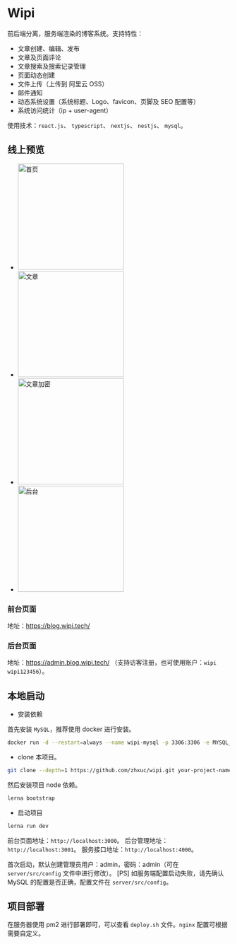 <h1>Wipi</h1>

前后端分离，服务端渲染的博客系统。支持特性：

- 文章创建、编辑、发布
- 文章及页面评论
- 文章搜索及搜索记录管理
- 页面动态创建
- 文件上传（上传到 阿里云 OSS）
- 邮件通知
- 动态系统设置（系统标题、Logo、favicon、页脚及 SEO 配置等）
- 系统访问统计（ip + user-agent）

使用技术：`react.js`、 `typescript`、 `nextjs`、 `nestjs`、 `mysql`。

## 线上预览

<ul>
  <li><img width="240" src="https://wipi.oss-cn-shanghai.aliyuncs.com/2020-05-30/wipi_home_dark.png)" alt="首页" /></li>
  <li><img width="240" src="https://wipi.oss-cn-shanghai.aliyuncs.com/2020-05-30/wipi_article_dark.png" alt="文章" /></li>
  <li><img width="240" src="https://wipi.oss-cn-shanghai.aliyuncs.com/2020-05-30/wipi_article_needpasswd.png" alt="文章加密" /></li>
  <li><img width="240" src="https://wipi.oss-cn-shanghai.aliyuncs.com/2020-05-30/wipi_admin.png" alt="后台" /></li>
</ul>

### 前台页面

地址：https://blog.wipi.tech/

### 后台页面

地址：https://admin.blog.wipi.tech/ （支持访客注册，也可使用账户：`wipi` `wipi123456`）。

## 本地启动

- 安装依赖

首先安装 `MySQL`，推荐使用 docker 进行安装。

```bash
docker run -d --restart=always --name wipi-mysql -p 3306:3306 -e MYSQL_ROOT_PASSWORD=root mysql
```

- clone 本项目。

```bash
git clone --depth=1 https://github.com/zhxuc/wipi.git your-project-name
```

然后安装项目 node 依赖。

```bash
lerna bootstrap
```

- 启动项目

```bash
lerna run dev
```

前台页面地址：`http://localhost:3000`。
后台管理地址：`http://localhost:3001`。
服务接口地址：`http://localhost:4000`。

首次启动，默认创建管理员用户：admin，密码：admin（可在 `server/src/config` 文件中进行修改）。
[PS] 如服务端配置启动失败，请先确认 MySQL 的配置是否正确，配置文件在 `server/src/config`。

## 项目部署

在服务器使用 pm2 进行部署即可，可以查看 `deploy.sh` 文件。`nginx` 配置可根据需要自定义。
